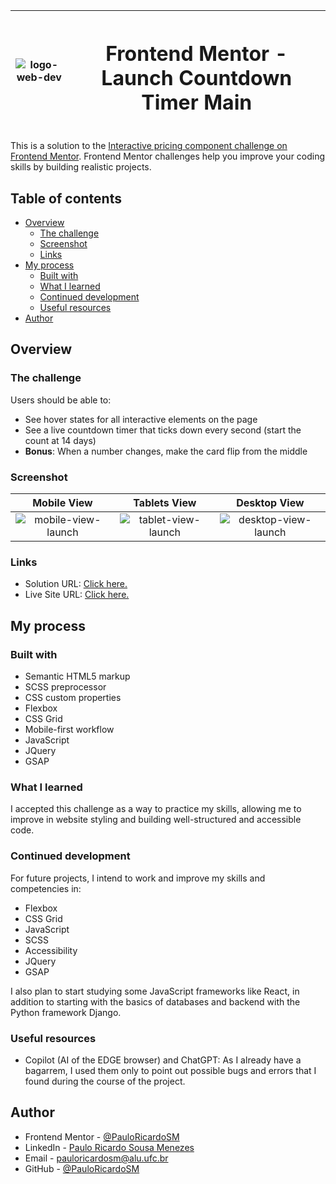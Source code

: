 |![logo-web-dev](https://github.com/PauloRicardoSM/gallery-home-project/assets/135445155/a2887afe-2a07-4347-9da4-943099e04b49)|<h1>Frontend Mentor - Launch Countdown Timer Main</h1>|
|:---:|:---:|

This is a solution to the [Interactive pricing component challenge on Frontend Mentor](https://www.frontendmentor.io/challenges/interactive-pricing-component-t0m8PIyY8). Frontend Mentor challenges help you improve your coding skills by building realistic projects. 

## Table of contents

- [Overview](#overview)
  - [The challenge](#the-challenge)
  - [Screenshot](#screenshot)
  - [Links](#links)
- [My process](#my-process)
  - [Built with](#built-with)
  - [What I learned](#what-i-learned)
  - [Continued development](#continued-development)
  - [Useful resources](#useful-resources)
- [Author](#author)

## Overview

### The challenge

Users should be able to:

- See hover states for all interactive elements on the page
- See a live countdown timer that ticks down every second (start the count at 14 days)
- **Bonus**: When a number changes, make the card flip from the middle

### Screenshot

| Mobile View | Tablets View | Desktop View |
|:---:|:---:|:---:|
| ![mobile-view-launch](https://github.com/user-attachments/assets/8bb3eb15-5f58-4d4c-bf62-fd8648aafdde) | ![tablet-view-launch](https://github.com/user-attachments/assets/b41c028c-154b-48ac-8fa6-5befc7850321) | ![desktop-view-launch](https://github.com/user-attachments/assets/630e54a7-51f7-47f6-bd70-4de99398a803) |

### Links

- Solution URL: [Click here.](https://github.com/PauloRicardoSM/launch-countdown-timer-main)
- Live Site URL: [Click here.](https://pauloricardosm.github.io/launch-countdown-timer-main/)

## My process

### Built with

- Semantic HTML5 markup
- SCSS preprocessor
- CSS custom properties
- Flexbox
- CSS Grid
- Mobile-first workflow
- JavaScript
- JQuery
- GSAP

### What I learned

I accepted this challenge as a way to practice my skills, allowing me to improve in website styling and building well-structured and accessible code.

### Continued development

For future projects, I intend to work and improve my skills and competencies in:

- Flexbox
- CSS Grid
- JavaScript
- SCSS
- Accessibility
- JQuery
- GSAP
  
I also plan to start studying some JavaScript frameworks like React, in addition to starting with the basics of databases and backend with the Python framework Django.

### Useful resources
- Copilot (AI of the EDGE browser) and ChatGPT: As I already have a bagarrem, I used them only to point out possible bugs and errors that I found during the course of the project.
  
## Author

- Frontend Mentor - [@PauloRicardoSM](https://www.frontendmentor.io/profile/PauloRicardoSM)
- LinkedIn - [Paulo Ricardo Sousa Menezes](https://www.linkedin.com/in/paulo-ricardo-sousa/)
- Email - pauloricardosm@alu.ufc.br
- GitHub - [@PauloRicardoSM](https://github.com/PauloRicardoSM)
